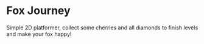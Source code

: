 # Fox Journey

Simple 2D platformer, collect some cherries and all diamonds to finish levels and make your fox happy! 
